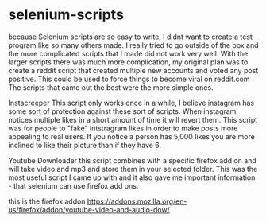 # selenium-scripts

because Selenium scripts are so easy to write, I didnt want to create a test program like so many others made.
I really tried to go outside of the box and the more complicated scripts that I made did not work very well.
With the larger scripts there was much more complication, my original plan was to create a reddit script that created
multiple new accounts and voted any post positive. This could be used to force things to become viral on reddit.com
The scripts that came out the best were the more simple ones.

Instacreeper
This script only works once in a while, I believe instagram has some sort of protection against these sort of scripts. 
When instagram notices multiple likes in a short amount of time it will revert them. This script was for people to "fake" intstragram
likes in order to make posts more appealing to real users. If you notice a person has 5,000 likes you are more inclined to like their picture 
than if they have 6.

Youtube Downloader
this script combines with a specific firefox add on and will take video and mp3 and store them in your selected folder.
This was the most useful script I came up with and it also gave me important information - that selenium can use firefox add ons.

this is the firefox addon
https://addons.mozilla.org/en-us/firefox/addon/youtube-video-and-audio-dow/
